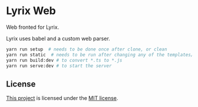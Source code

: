 Lyrix Web
=========

Web fronted for Lyrix. 


Lyrix uses babel and a custom web parser. 

```bash
yarn run setup  # needs to be done once after clone, or clean
yarn run static  # needs to be run after changing any of the templates/*.html files 
yarn run build:dev # to convert *.ts to *.js
yarn run serve:dev # to start the server
```

License
-------
[This project](https://github.com/lyrix-music/web) is licensed under the [MIT license](./LICENSE).
